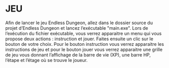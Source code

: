 # JEU
Afin de lancer le jeu Endless Dungeon, allez dans le dossier source du projet d’Endless
Dungeon et lancez l’exécutable "main.exe". Lors de l’exécution du fichier exécutable, vous
verrez apparaitre un menu qui vous propose deux actions : instruction et jouer.
Faites ensuite un clic sur le bouton de votre choix. Pour le bouton instruction vous verrez
apparaitre les instructions de jeu et pour le bouton jouer vous verrez apparaitre une grille de
jeu vous donnant l’affichage de la barre de vie (XP), une barre HP, l’étape et l’étage où se
trouve le joueur.
